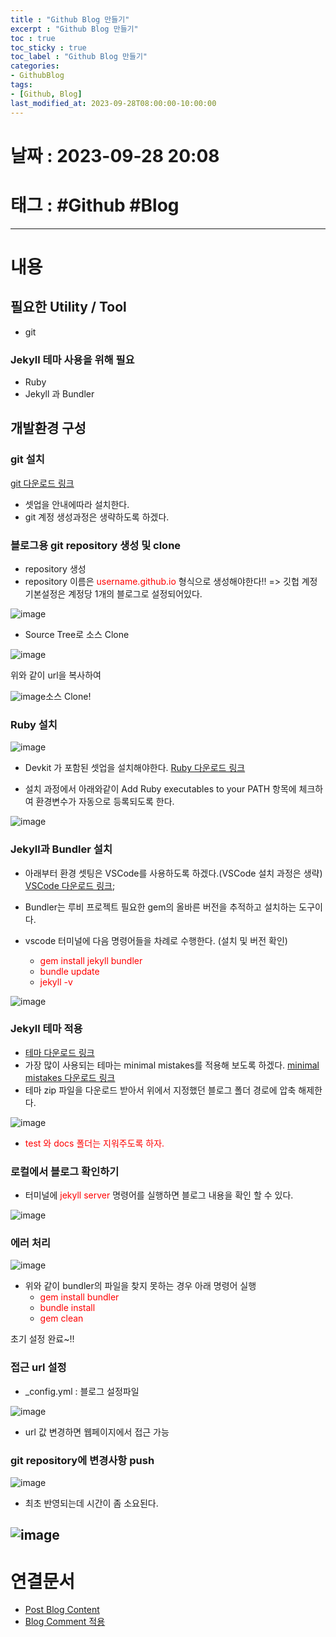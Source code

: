 ```yaml
---
title : "Github Blog 만들기"
excerpt : "Github Blog 만들기"
toc : true
toc_sticky : true
toc_label : "Github Blog 만들기"
categories:
- GithubBlog
tags:
- [Github, Blog]
last_modified_at: 2023-09-28T08:00:00-10:00:00
---
```


# 날짜 : 2023-09-28 20:08

# 태그 : #Github #Blog
---

# 내용

## 필요한 Utility / Tool
- git

### Jekyll 테마 사용을 위해 필요
- Ruby
- Jekyll 과 Bundler

## 개발환경 구성

### git 설치
  [git 다운로드 링크](https://git-scm.com/downloads)
- 셋업을 안내에따라 설치한다.
- git 계정 생성과정은 생략하도록 하겠다.

### 블로그용 git repository 생성 및 clone
- repository 생성
- repository 이름은 <span style="color:red">username.github.io</span> 형식으로 생성해야한다!! => 깃헙 계정 기본설정은 계정당 1개의 블로그로 설정되어있다.  
  
![image](../../assets/Images/BlogRepository.png)
  
- Source Tree로 소스 Clone  
  
![image](../../assets/Images/GitRepositoryUrl.png)

  위와 같이 url을 복사하여  
  
![image](../../assets/Images/CloneBlogRepository.png)소스 Clone!

### Ruby 설치
  
![image](../../assets/Images/RubyDownload.png) 
- Devkit 가 포함된 셋업을 설치해야한다.
  [Ruby 다운로드 링크](https://rubyinstaller.org/downloads/)  

- 설치 과정에서 아래와같이 Add Ruby executables to your PATH 항목에 체크하여 환경변수가 자동으로 등록되도록 한다.  
  
![image](../../assets/Images/RubyInstall.png)

### Jekyll과 Bundler 설치
- 아래부터 환경 셋팅은 VSCode를 사용하도록 하겠다.(VSCode 설치 과정은 생략)
  [VSCode 다운로드 링크](https://code.visualstudio.com/download);  

- Bundler는 루비 프로젝트 필요한 gem의 올바른 버전을 추적하고 설치하는 도구이다.
- vscode 터미널에 다음 명령어들을 차례로 수행한다. (설치 및 버전 확인)
  - <span style="color:red">gem install jekyll bundler</span>
  - <span style="color:red">bundle update</span>  
  - <span style="color:red">jekyll -v</span>  
  
![image](../../assets/Images/VSCodeJekyllInstall.png)

### Jekyll 테마 적용
- [테마 다운로드 링크](http://jekyllthemes.org/)
- 가장 많이 사용되는 테마는 minimal mistakes를 적용해 보도록 하겠다. [minimal mistakes 다운로드 링크](https://github.com/mmistakes/minimal-mistakes)
- 테마 zip 파일을 다운로드 받아서 위에서 지정했던 블로그 폴더 경로에 압축 해제한다.    
  
![image](../../assets/Images/MinimalMistakesDownloadResult.png)  
- <span style="color:red">test 와 docs 폴더는 지워주도록 하자.</span>

### 로컬에서 블로그 확인하기
- 터미널에 <span style="color:red">jekyll server</span> 명령어를 실행하면 블로그 내용을 확인 할 수 있다.  
  
![image](../../assets/Images/BlogInitResult.png)

### 에러 처리
  
![image](../../assets/Images/JekyllError.png)
- 위와 같이 bundler의 파일을 찾지 못하는 경우 아래 명령어 실행
	- <span style="color:red">gem install bundler</span>
	- <span style="color:red">bundle install</span>
	- <span style="color:red">gem clean</span>
  
초기 설정 완료~!!

### 접근 url 설정
- _config.yml : 블로그 설정파일  
  
![image](../../assets/Images/SetBlogUrl.png)  
- url 값 변경하면 웹페이지에서 접근 가능

### git repository에 변경사항 push
  
![image](../../assets/Images/PostingCommit.png)  
- 최초 반영되는데 시간이 좀 소요된다.
  
![image](../../assets/Images/GitHubBlogResult.png)  
---

# 연결문서
- [Post Blog Content](../../GithubBlog/GithubBlog-Post-Blog-Content) 
- [Blog Comment 적용](../../GithubBlog/GithubBlog-Blog-Comment-적용)

